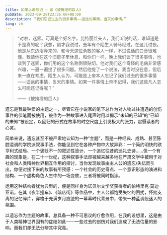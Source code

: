 ```yaml
---
title: 如果上帝忘记 — 读《被掩埋的巨人》
pubDate: 2023-09-28T23:55:00+08:00
description: “我们忘记过去的很多事情——遥远的事情，当天的事情。”
lang: zh
---
```


> “对啦，迷雾。可真是个好名字。比特丽丝夫人，我们听说的话，谁知道是不是真的呢？我想，刚才我说过，去年有个陌生人骑马经过，在这儿过夜。他是从东边沼泽来的，和今天这位勇敢的客人一样，不过说话的口音很难懂。我请他在这个旧房子里休息，和你们一样，晚上我们谈了很多事情，也谈到了迷雾，你们用的这个名称倒很贴切。他对我们这个奇怪的毛病非常感兴趣，一遍一遍提了很多问题。然后他提了一个说法，我当时没在意，但后来一直在考虑。陌生人认为，可能是上帝本人忘记了我们过去的很多事情——遥远的事情，当天的事情。如果一件事情上帝不记得，我们这些凡人怎么可能还记得呢？”
>
> ——《被掩埋的巨人》

遗忘是我最钟爱的主题之一，尽管它在小说家的笔下总作为对人物过往遭遇的创伤事件的伏笔而被使用，被作为一种故事进入尾声时用以揭示“未知的已知”的“已知的未知”被设定，以回归的形式在故事的时空尺度上引发极大的张力，震慑读者的心灵。

简单来说，遗忘甚至不被严肃地认知为一种“主题”，而是一种经典、成熟、甚至陈腔滥调的学院派叙事手法，你能见到它在各种产物中大放异彩：一个简约明快的欧亨利式结局、一个褒贬不一的叙述性诡计、一个追忆往昔的巡礼史诗……但一个有趣的现象是，在二十一世纪，这种叙事手法却被越来越多地在严肃文学中被用于对社会和人类精神世界相互作用的探讨，当你发现故事由主人公的遗忘/失忆而引出，你便对接下来的故事有所预感：一个社会的历史奇点、一个意识形态的演进和结构、一个虚构角色人生中的一场变故，三者将被同时指涉。

运用这种结构者犹为典型的，便是同样身为诺贝尔文学奖获得者的帕特里克·莫迪亚诺，在其《夜半撞车》、《暗店街》等作品中，主人公都饱受失忆的困扰，怀揣支离的记忆碎片，穿梭于充满岁月痕迹的一幕幕时代背景中，带来一种蓝调般迷人的氛围。

以遗忘作为主题的故事，总具备一种不可思议的疗愈作用，在我的设想里，这是由于人类精神世界固有的症结如此——一些过去的创伤对我们造成了无法估量的影响，而我们却无法分辨其中究竟。
